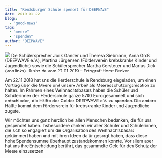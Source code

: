 ```yaml
---
title: "Rendsburger Schule spendet für DEEPWAVE"
date: 2019-01-22
blogs: 
  - "good-news"
tags: 
  - "meere"
  - "spenden"
author: "DEEPWAVE"
---
```


![](https://www.shz.de/img/landeszeitung/crop22359232/0698016748-cv16_9-w798-o/23-104955298-23-104955950-1548180044.jpg) Die Schülersprecher Jorik Gander und Theresa Siebmann, Anna Groß (DEEPWAVE e.V.), Martina Jürgensen (Förderverein krebskranke Kinder und Jugendliche) sowie die Schülersprecher Martha Gersteuer und Marius Dick (von links)  © shz.de vom 22.01.2019 – Fotograf: Horst Becker

Am 22.11.2018 hat uns die Herderschule in Rendsburg eingeladen, um einen Vortrag über die Meere und unsere Arbeit als Meeresschutzorganisation zu halten. Im Rahmen eines Weihnachtsbasars haben die Schüler und Schülerinnen der Herderschule ganze 5700 Euro gesammelt und sich entschieden, die Hälfte des Geldes DEEPWAVE e.V. zu spenden. Die andere Hälfte kommt dem Förderverein für krebskranke Kinder und Jugendliche zugute.

Wir möchten uns ganz herzlich bei allen Menschen bedanken, die für uns gespendet haben. Insbesondere danken wir allen Schüler und Schülerinnen, die sich so engagiert um die Organisation des Weihnachtsbasars gekümmert haben und mit ihren Ideen dafür gesorgt haben, dass diese hohe Spendensumme überhaupt zustandekommen konnte. Vor allem aber hat uns ihre Entscheidung berührt, das gesammelte Geld für den Schutz der Meere einzusetzen.

